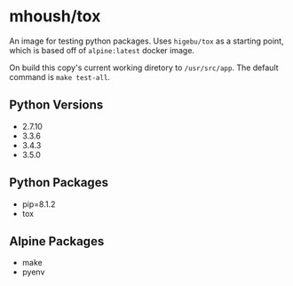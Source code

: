 mhoush/tox
==========

An image for testing python packages. Uses `higebu/tox` as a starting
point, which is based off of `alpine:latest` docker image.

On build this copy's current working diretory to `/usr/src/app`.
The default command is `make test-all`.


Python Versions
---------------
* 2.7.10
* 3.3.6 
* 3.4.3 
* 3.5.0

Python Packages
---------------
* pip=8.1.2
* tox

Alpine Packages
---------------
* make
* pyenv

